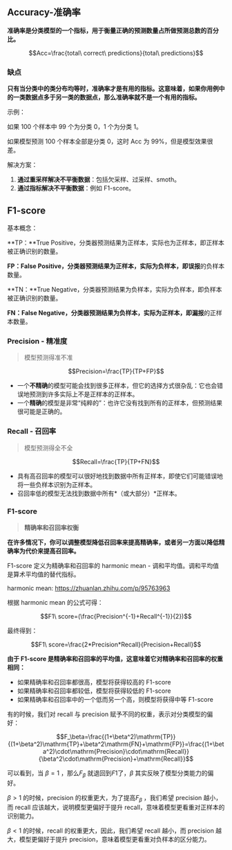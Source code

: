 ## Accuracy-准确率



**准确率是分类模型的一个指标，用于衡量正确的预测数量占所做预测总数的百分比。**

$$Acc=\frac{total\ correct\ predictions}{total\ predictions}$$

### 缺点

**只有当分类中的类分布均等时，准确率才是有用的指标。这意味着，如果你用例中的一类数据点多于另一类的数据点，那么准确率就不是一个有用的指标。**

示例：

如果 100 个样本中 99 个为分类 0，1 个为分类 1。

如果模型预测 100 个样本全部是分类 0，这时 Acc 为 99%，但是模型效果很差。

解决方案：

1. **通过重采样解决不平衡数据**：包括欠采样、过采样、smoth。
2. **通过指标解决不平衡数据**：例如 F1-score。

## F1-score

基本概念：

**TP：**True Positive，分类器预测结果为正样本，实际也为正样本，即正样本被正确识别的数量。

**FP：**False Positive，分类器预测结果为正样本，实际为负样本，即**误报**的负样本数量。

**TN：**True Negative，分类器预测结果为负样本，实际为负样本，即负样本被正确识别的数量。

**FN：**False Negative，分类器预测结果为负样本，实际为正样本，即**漏报**的正样本数量。

### Precision - 精准度

> 模型预测得准不准

$$Precision=\frac{TP}{TP+FP}$$

- 一个**不精确**的模型可能会找到很多正样本，但它的选择方式很杂乱：它也会错误地预测到许多实际上不是正样本的正样本。
- 一个**精确**的模型是非常“纯粹的”：也许它没有找到所有的正样本，但预测结果很可能是正确的。

### Recall - 召回率

> 模型预测得全不全

$$Recall=\frac{TP}{TP+FN}$$

- 具有高召回率的模型可以很好地找到数据中所有正样本，即使它们可能错误地将一些负样本识别为正样本。
- 召回率低的模型无法找到数据中所有*（或大部分）*正样本。

### F1-score

> **精确率和召回率权衡**

**在许多情况下，你可以调整模型降低召回率来提高精确率，或者另一方面以降低精确率为代价来提高召回率。**

F1-score 定义为精确率和召回率的 harmonic mean - 调和平均值。调和平均值是算术平均值的替代指标。

harmonic mean: https://zhuanlan.zhihu.com/p/95763963

根据 harmonic mean 的公式可得：

$$F1\ score=(\frac{Precision^{-1}+Recall^{-1}}{2})$$

最终得到：

$$F1\ score=\frac{2*Precision*Recall}{Precision+Recall}$$

**由于 F1-score 是精确率和召回率的平均值，这意味着它对精确率和召回率的权重相同：**

- 如果精确率和召回率都很高，模型将获得较高的 F1-score
- 如果精确率和召回率都较低，模型将获得较低的 F1-score
- 如果精确率和召回率中的一个低而另一个高，则模型将获得中等 F1-score

有的时候，我们对 recall 与 precision 赋予不同的权重，表示对分类模型的偏好：

$$F_\beta=\frac{(1+\beta^2)\mathrm{TP}}{(1+\beta^2)\mathrm{TP}+\beta^2\mathrm{FN}+\mathrm{FP}}=\frac{(1+\beta^2)\cdot\mathrm{Precision}\cdot\mathrm{Recall}}{\beta^2\cdot\mathrm{Precision}+\mathrm{Recall}}$$

可以看到，当 $β = 1$ ，那么$F_{\beta}$ 就退回到$F1$了，$β$ 其实反映了模型分类能力的偏好。

$\beta>1$ 的时候，precision 的权重更大，为了提高$F_{\beta}$ ，我们希望 precision 越小，而 recall 应该越大，说明模型更偏好于提升 recall，意味着模型更看重对正样本的识别能力。

 $\beta<1$ 的时候，recall 的权重更大，因此，我们希望 recall 越小，而 precision 越大，模型更偏好于提升 precision，意味着模型更看重对负样本的区分能力。







